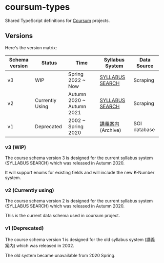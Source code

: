 # coursum-types

Shared TypeScript definitions for [Coursum](https://github.com/coursum) projects.

## Versions

Here's the version matrix:

| Schema version | Status          | Time                      | Syllabus System         | Data Source  |
| -------------- | --------------- | ------------------------- | ----------------------- | ------------ |
| v3             | WIP             | Spring 2022 ~ Now         | [SYLLABUS SEARCH][2]    | Scraping     |
| v2             | Currently Using | Autumn 2020 ~ Autumn 2021 | [SYLLABUS SEARCH][2]    | Scraping     |
| v1             | Deprecated      | 2002 ~ Spring 2020        | [講義案内][1] (Archive) | SOI database |

### v3 (WIP)
The course schema version 3 is designed for the current syllabus system (SYLLABUS SEARCH) which was released in Autumn 2020.

It will support enums for existing fields and will include the new K-Number system.


### v2 (Currently using)
The course schema version 2 is designed for the current syllabus system (SYLLABUS SEARCH) which was released in Autumn 2020.

This is the current data schema used in coursum project.


### v1 (Deprecated)
The course schema version 1 is designed for the old syllabus system (講義案内) which was released in 2002.

The old system became unavailable from 2020 Spring.



[1]: https://web.archive.org/web/20180930102455/https://vu.sfc.keio.ac.jp/course_u/data/2018/title.html
[2]: https://syllabus.sfc.keio.ac.jp/
